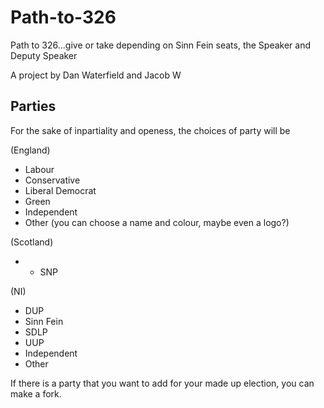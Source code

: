 # Path-to-326
Path to 326...give or take depending on Sinn Fein seats, the Speaker and Deputy Speaker

A project by Dan Waterfield and Jacob W

## Parties
For the sake of inpartiality and openess, the choices of party will be 

(England)
- Labour 
- Conservative
- Liberal Democrat
- Green
- Independent
- Other (you can choose a name and colour, maybe even a logo?)

(Scotland)
- + SNP

(NI)
- DUP 
- Sinn Fein
- SDLP
- UUP
- Independent
- Other

If there is a party that you want to add for your made up election, you can make a fork.

